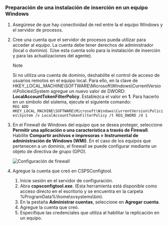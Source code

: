 ### <a name="prepare-for-a-push-installation-on-a-windows-computer"></a>Preparación de una instalación de inserción en un equipo Windows

1. Asegúrese de que hay conectividad de red entre la el equipo Windows y el servidor de procesos.
2. Cree una cuenta que el servidor de procesos pueda utilizar para acceder al equipo. La cuenta debe tener derechos de administrador (local o dominio). (Use esta cuenta solo para la instalación de inserción y para las actualizaciones del agente).

   > [!NOTE]
   > Si no utiliza una cuenta de dominio, deshabilite el control de acceso de usuarios remotos en el equipo local. Para ello, en la clave de HKEY_LOCAL_MACHINE\SOFTWARE\Microsoft\Windows\CurrentVersion\Policies\System agregue un nuevo valor de DWORD: **LocalAccountTokenFilterPolicy**. Establezca el valor en **1**. Para hacerlo en un símbolo del sistema, ejecute el siguiente comando:  
   `REG ADD HKEY_LOCAL_MACHINE\SOFTWARE\Microsoft\Windows\CurrentVersion\Policies\System /v LocalAccountTokenFilterPolicy /t REG_DWORD /d 1`
   >
   >
2. En el Firewall de Windows del equipo que se desea proteger, seleccione **Permitir una aplicación o una característica a través de Firewall**. Habilite **Compartir archivos e impresoras** e **Instrumental de administración de Windows (WMI)**. En el caso de los equipos que pertenecen a un dominio, el firewall se puede configurar mediante un objeto de directiva de grupo (GPO).

   ![Configuración de firewall](./media/site-recovery-prepare-push-install-mob-svc-win/mobility1.png)

3. Agregue la cuenta que creó en CSPSConfigtool.
    1.  Inicie sesión en el servidor de configuración.
    2.  Abra **cspsconfigtool.exe**. (Esta herramienta está disponible como acceso directo en el escritorio y se encuentra en la carpeta %ProgramData%\home\svsystems\bin).
    3.  En la pestaña **Administrar cuentas**, seleccione en **Agregar cuenta**.
    4.  Agregue la cuenta que creó.
    5.  Especifique las credenciales que utiliza al habilitar la replicación en un equipo.
